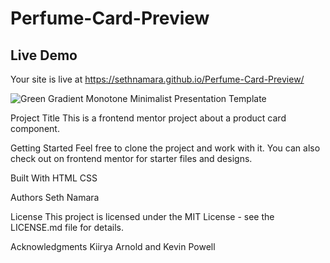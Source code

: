 # Perfume-Card-Preview

## Live Demo
Your site is live at https://sethnamara.github.io/Perfume-Card-Preview/

![Green Gradient Monotone Minimalist Presentation Template](https://user-images.githubusercontent.com/106119806/217854965-1c19a6a9-adc8-47f3-9633-43255afe71ed.png)


Project Title
This is a frontend mentor project about a product card component.

Getting Started
Feel free to clone the project and work with it.
You can also check out on frontend mentor for starter files and designs.

Built With
HTML
CSS

Authors
Seth Namara

License
This project is licensed under the MIT License - see the LICENSE.md file for details.

Acknowledgments
Kiirya Arnold and
Kevin Powell
